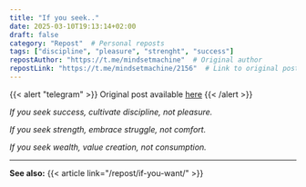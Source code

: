 ```yaml
---
title: "If you seek.."
date: 2025-03-10T19:13:14+02:00
draft: false
category: "Repost"  # Personal reposts
tags: ["discipline", "pleasure", "strenght", "success"]
repostAuthor: "https://t.me/mindsetmachine"  # Original author
repostLink: "https://t.me/mindsetmachine/2156"  # Link to original post
---
```

{{< alert "telegram" >}}
Original post available [here](https://t.me/mindsetmachine/2156)
{{< /alert >}}

*If you seek success, cultivate discipline, not pleasure.*

*If you seek strength, embrace struggle, not comfort.*

*If you seek wealth, value creation, not consumption.*
***
**See also:**
{{< article link="/repost/if-you-want/" >}}
